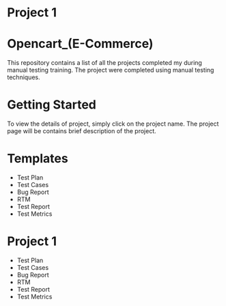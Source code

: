 # Project 1
# Opencart_(E-Commerce)
This repository contains a list of all the projects completed my during manual testing training. The project were completed using manual testing techniques.

# Getting Started
To view the details of project, simply click on the project name. The project page will be contains brief description of the project.

# Templates
* Test Plan
* Test Cases
* Bug Report
* RTM
* Test Report
* Test Metrics

# Project 1
* Test Plan
* Test Cases
* Bug Report
* RTM
* Test Report
* Test Metrics
